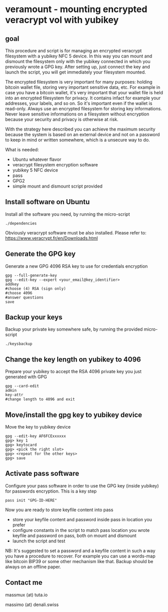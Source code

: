 # veramount - mounting encrypted veracrypt vol with yubikey

## goal

This procedure and script is for managing an encrypted veracrypt filesystem with a yubikey NFC 5 device. In this way you can mount and dismount the filesystem only with the yubikey connected in which you previously wrote a GPG key. After setting up, just connect the key and launch the script, you will get immediately your filesystem mounted.

 The encrypted filesystem is very important for many purposes: holding bitcoin wallet file, storing very important sensitive data, etc. For example in case you have a bitcoin wallet, it's very important that your wallet file is held into an encrypted filesystem for privacy. It contains infact for example your addresses, your labels, and so on. So it's important even if the wallet is read-only. Always use an encrypted filesystem for storing key informations. Never leave sensitive informations on a filesystem without encryption because your security and privacy is otherwise at risk. 

 With the strategy here described you can achieve the maximum security because the system is based on an external device and not on a password to keep in mind or written somewhere, which is a unsecure way to do.

 What is needed:

 - Ubuntu whatever flavor
 - veracrypt filesystem encryption software
 - yubikey 5 NFC device
 - pass
 - GPG2
 - simple mount and dismount script provided

## Install software on Ubuntu

 Install all the software you need, by running the micro-script

```console
./dependencies
```

 Obviously veracrypt software must be also installed. Please refer to: https://www.veracrypt.fr/en/Downloads.html

## Generate the GPG key

 Generate a new GPG 4096 RSA key to use for credentials encryption

```console
gpg --full-generate-key
gpg --edit-key --expert <your_email@key_identifier>
addkey
#choose (4) RSA (sign only)
#choose 4096
#answer questions
save
```

## Backup your keys

 Backup your private key somewhere safe, by running the provided micro-script

```console
./keysbackup
```

## Change the key length on yubikey to 4096

 Prepare your yubikey to accept the RSA 4096 private key you just generated with GPG

```console
gpg --card-edit 
admin
key-attr
#change length to 4096 and exit
```

## Move/install the gpg key to yubikey device

 Move the key to yubikey device

```console
gpg --edit-key AF6FCExxxxxx
gpg> key 1
gpg> keytocard
gpg> <pick the right slot>
gpg> <repeat for the other keys>
gpg> save
```

## Activate pass software

 Configure your pass software in order to use the GPG key (inside yubikey) for passwords encryption. This is a key step

```console
pass init "GPG-ID-HERE"
```

 Now you are ready to store keyfile content into pass

 - store your keyfile content and password inside pass in location you prefer
 - configure constants in the script to match pass location you wrote keyfile and password on pass, both on mount and dismount
 - launch the script and test


 NB: It's suggested to set a password and a keyfile content in such a way you have a procedure to recover. For example you can use a words-map like bitcoin BIP39 or some other mechanism like that. Backup should be always on an offline paper.


## Contact me

 massmux (at) tuta.io

 massimo (at) denali.swiss

